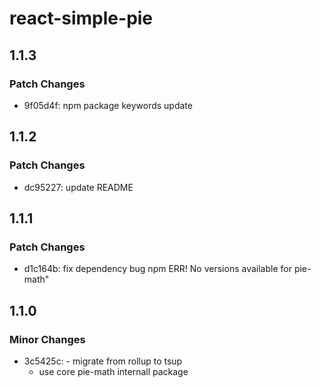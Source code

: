 # react-simple-pie

## 1.1.3

### Patch Changes

- 9f05d4f: npm package keywords update

## 1.1.2

### Patch Changes

- dc95227: update README

## 1.1.1

### Patch Changes

- d1c164b: fix dependency bug npm ERR! No versions available for pie-math"

## 1.1.0

### Minor Changes

- 3c5425c: - migrate from rollup to tsup
  - use core pie-math internall package
